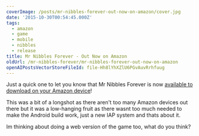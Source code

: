 ```yaml
---
coverImage: /posts/mr-nibbles-forever-out-now-on-amazon/cover.jpg
date: '2015-10-30T00:54:45.000Z'
tags:
  - amazon
  - game
  - mobile
  - nibbles
  - release
title: Mr Nibbles Forever - Out Now on Amazon
oldUrl: /mr-nibbles-forever/mr-nibbles-forever-out-now-on-amazon
openAIPostsVectorStoreFileId: file-Hh8lYhXZlU6PGvAuvRrhfuug
---
```


Just a quick one to let you know that Mr Nibbles Forever is now [available to download on your Amazon device](https://www.amazon.com/Epic-Shrimp-Mr-Nibbles-Forever/dp/B016UN4K0G/ref=sr_1_1?s=mobile-apps&ie=UTF8&qid=1446166028&sr=1-1&keywords=mr+nibbles+forever)!

<!-- more -->

This was a bit of a longshot as there aren't too many Amazon devices out there but it was a low-hanging fruit as there wasnt too much needed to make the Android build work, just a new IAP system and thats about it.

Im thinking about doing a web version of the game too, what do you think?
